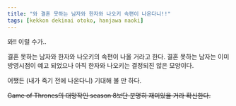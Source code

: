 ```yaml
---
title: "와 결혼 못하는 남자와 한자와 나오키 속편이 나온다니!!"
tags: [kekkon dekinai otoko, hanjawa naoki]
---
```


와!! 이럴 수가..

결혼 못하는 남자와 한자와 나오키의 속편이 나올 거라고 한다. 결혼 못하는 남자는 이미 방영시점이 예고 되었으나 아직 한자와 나오키는 결정되진 않은 모양이다. 

어쨌든 (내가 죽기 전에 나온다니) 기대해 볼 만 하다.

<strike>Game of Thrones의 대망작인 season 8보단 분명히 재미있을 거라 확신한다.<strike>